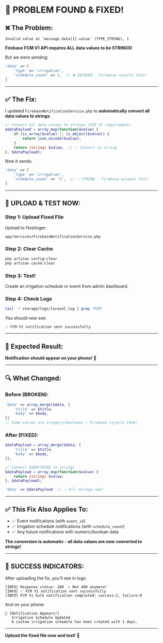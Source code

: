 # 🎯 PROBLEM FOUND & FIXED!

## ❌ The Problem:

```
Invalid value at 'message.data[1].value' (TYPE_STRING), 1
```

**Firebase FCM V1 API requires ALL data values to be STRINGS!**

But we were sending:
```php
'data' => [
    'type' => 'irrigation',
    'schedule_count' => 5,  // ❌ INTEGER - Firebase rejects this!
]
```

---

## ✅ The Fix:

I updated `FirebaseNotificationService.php` to **automatically convert all data values to strings**:

```php
// Convert all data values to strings (FCM V1 requirement)
$dataPayload = array_map(function($value) {
    if (is_array($value) || is_object($value)) {
        return json_encode($value);
    }
    return (string) $value;  // ✅ Convert to string
}, $dataPayload);
```

Now it sends:
```php
'data' => [
    'type' => 'irrigation',
    'schedule_count' => '5',  // ✅ STRING - Firebase accepts this!
]
```

---

## 🚀 UPLOAD & TEST NOW:

### **Step 1: Upload Fixed File**

Upload to Hostinger:
```
app/Services/FirebaseNotificationService.php
```

### **Step 2: Clear Cache**

```bash
php artisan config:clear
php artisan cache:clear
```

### **Step 3: Test!**

Create an irrigation schedule or event from admin dashboard.

### **Step 4: Check Logs**

```bash
tail -f storage/logs/laravel.log | grep "FCM"
```

You should now see:
```
✅ FCM V1 notification sent successfully
```

---

## 📱 Expected Result:

**Notification should appear on your phone!** 🎉

---

## 🔍 What Changed:

### Before (BROKEN):
```php
'data' => array_merge($data, [
    'title' => $title,
    'body' => $body,
])
// Some values are integers/booleans → Firebase rejects them!
```

### After (FIXED):
```php
$dataPayload = array_merge($data, [
    'title' => $title,
    'body' => $body,
]);

// Convert EVERYTHING to strings
$dataPayload = array_map(function($value) {
    return (string) $value;
}, $dataPayload);

'data' => $dataPayload  // ✅ All strings now!
```

---

## ✅ This Fix Also Applies To:

- ✅ Event notifications (with `event_id`)
- ✅ Irrigation schedule notifications (with `schedule_count`)
- ✅ Any future notifications with numeric/boolean data

**The conversion is automatic - all data values are now converted to strings!**

---

## 🎉 SUCCESS INDICATORS:

After uploading the fix, you'll see in logs:
```
[INFO] Response status: 200  ← Not 400 anymore!
[INFO] ✅ FCM V1 notification sent successfully
[INFO] FCM V1 bulk notification completed: success:1, failure:0
```

And on your phone:
```
📱 [Notification Appears!]
   Irrigation Schedule Updated
   A custom irrigation schedule has been created with 1 days.
```

---

**Upload the fixed file now and test!** 🚀

